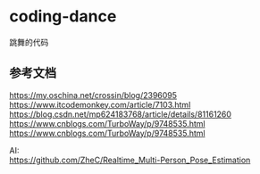 # coding-dance
跳舞的代码


## 参考文档
<https://my.oschina.net/crossin/blog/2396095>  
<https://www.itcodemonkey.com/article/7103.html>  
<https://blog.csdn.net/mp624183768/article/details/81161260>  
<https://www.cnblogs.com/TurboWay/p/9748535.html>  
<https://www.cnblogs.com/TurboWay/p/9748535.html>

AI:  
<https://github.com/ZheC/Realtime_Multi-Person_Pose_Estimation>